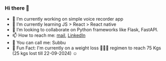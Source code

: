 ### Hi there 👋

<!--
**subucodes/subucodes** is a ✨ _special_ ✨ repository because its `README.md` (this file) appears on your GitHub profile.

Here are some ideas to get you started:
-->
- 🔭 I’m currently working on simple voice recorder app
- 🌱 I’m currently learning JS > React > React native
- 👯 I’m looking to collaborate on Python frameworks like Flask, FastAPI.
- 📫 How to reach me: [mail](subu.india18@outlook.com), [LinkedIn](https://www.linkedin.com/in/subramaniyaswamychellakumaran/)
- 📛 You can call me: Subbu
- 🎈 Fun Fact: I'm currently on a weight loss 🏋🏽‍♀️ regimen to reach 75 Kgs (25 kgs lost till 22-09-2024) ☺️


